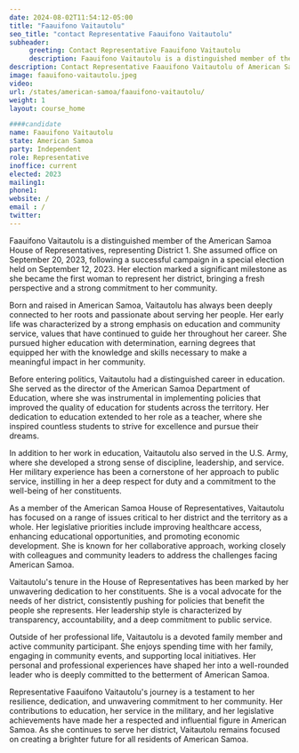 ```yaml
---
date: 2024-08-02T11:54:12-05:00
title: "Faauifono Vaitautolu"
seo_title: "contact Representative Faauifono Vaitautolu"
subheader:
     greeting: Contact Representative Faauifono Vaitautolu
     description: Faauifono Vaitautolu is a distinguished member of the American Samoa House of Representatives, representing District 1. She assumed office on September 20, 2023, following a successful campaign in a special election held on September 12, 2023.
description: Contact Representative Faauifono Vaitautolu of American Samoa. Contact information for Faauifono Vaitautolu includes email address, phone number, and mailing address.
image: faauifono-vaitautolu.jpeg
video:
url: /states/american-samoa/faauifono-vaitautolu/
weight: 1
layout: course_home

####candidate
name: Faauifono Vaitautolu
state: American Samoa
party: Independent
role: Representative
inoffice: current
elected: 2023
mailing1: 
phone1: 
website: /
email : /
twitter: 
---
```

Faauifono Vaitautolu is a distinguished member of the American Samoa House of Representatives, representing District 1. She assumed office on September 20, 2023, following a successful campaign in a special election held on September 12, 2023. Her election marked a significant milestone as she became the first woman to represent her district, bringing a fresh perspective and a strong commitment to her community.

Born and raised in American Samoa, Vaitautolu has always been deeply connected to her roots and passionate about serving her people. Her early life was characterized by a strong emphasis on education and community service, values that have continued to guide her throughout her career. She pursued higher education with determination, earning degrees that equipped her with the knowledge and skills necessary to make a meaningful impact in her community.

Before entering politics, Vaitautolu had a distinguished career in education. She served as the director of the American Samoa Department of Education, where she was instrumental in implementing policies that improved the quality of education for students across the territory. Her dedication to education extended to her role as a teacher, where she inspired countless students to strive for excellence and pursue their dreams.

In addition to her work in education, Vaitautolu also served in the U.S. Army, where she developed a strong sense of discipline, leadership, and service. Her military experience has been a cornerstone of her approach to public service, instilling in her a deep respect for duty and a commitment to the well-being of her constituents.

As a member of the American Samoa House of Representatives, Vaitautolu has focused on a range of issues critical to her district and the territory as a whole. Her legislative priorities include improving healthcare access, enhancing educational opportunities, and promoting economic development. She is known for her collaborative approach, working closely with colleagues and community leaders to address the challenges facing American Samoa.

Vaitautolu's tenure in the House of Representatives has been marked by her unwavering dedication to her constituents. She is a vocal advocate for the needs of her district, consistently pushing for policies that benefit the people she represents. Her leadership style is characterized by transparency, accountability, and a deep commitment to public service.

Outside of her professional life, Vaitautolu is a devoted family member and active community participant. She enjoys spending time with her family, engaging in community events, and supporting local initiatives. Her personal and professional experiences have shaped her into a well-rounded leader who is deeply committed to the betterment of American Samoa.

Representative Faauifono Vaitautolu's journey is a testament to her resilience, dedication, and unwavering commitment to her community. Her contributions to education, her service in the military, and her legislative achievements have made her a respected and influential figure in American Samoa. As she continues to serve her district, Vaitautolu remains focused on creating a brighter future for all residents of American Samoa.

